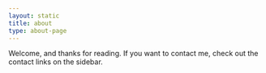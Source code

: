 ```yaml
---
layout: static
title: about
type: about-page
---
```


Welcome, and thanks for reading. If you want to contact me, check out the contact links on the sidebar.
